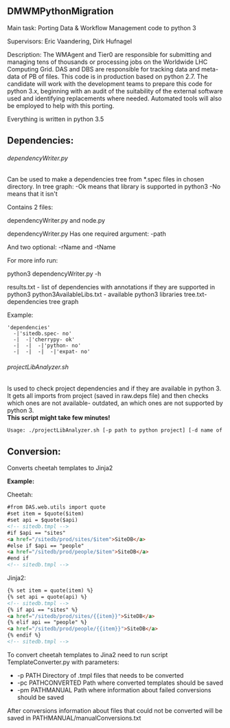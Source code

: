 ## DMWMPythonMigration

Main task: Porting Data & Workflow Management code to python 3

Supervisors: Eric Vaandering, Dirk Hufnagel

Description:
The WMAgent and Tier0 are responsible for submitting and managing tens of thousands or processing jobs on the Worldwide LHC Computing Grid. DAS and DBS are responsible for tracking data and meta-data of PB of files. This code is in production based on python 2.7. The candidate will work with the development teams to prepare this code for python 3.x, beginning with an audit of the suitability of the external software used and identifying replacements where needed. Automated tools will also be employed to help with this porting.


Everything is written in python 3.5

## Dependencies:
###### dependencyWriter.py
Can be used to make a dependencies tree from *.spec files in chosen directory. 
In tree graph:
-Ok means that library is supported in python3
-No means that it isn't

Contains 2 files: 

dependencyWriter.py and node.py

dependencyWriter.py Has one required argument: -path 

And two optional: -rName and -tName

For more info run:

python3 dependencyWriter.py -h

results.txt - list of dependencies with annotations if they are supported in python3
python3AvailableLibs.txt - available python3 libraries
tree.txt- dependencies tree graph

Example:
```
'dependencies'
  -|'sitedb.spec- no'
  -|  -|'cherrypy- ok'
  -|  -|  -|'python- no'
  -|  -|  -|  -|'expat- no'
```
###### projectLibAnalyzer.sh  
Is used to check project dependencies and if they are available in python 3.   
It gets all imports from project (saved in raw.deps file) and then checks which ones are not available- outdated, an which ones are not supported by python 3.  
**This script might take few minutes!**
```sh
Usage: ./projectLibAnalyzer.sh [-p path to python project] [-d name of file for results]
```

## Conversion:

Converts cheetah templates to Jinja2

**Example:**

Cheetah:
```HTML
#from DAS.web.utils import quote
#set item = $quote($item)
#set api = $quote($api)
<!-- sitedb.tmpl -->
#if $api == "sites"
<a href="/sitedb/prod/sites/$item">SiteDB</a>
#else if $api == "people"
<a href="/sitedb/prod/people/$item">SiteDB</a>
#end if
<!-- sitedb.tmpl -->
```
Jinja2:
```HTML
{% set item = quote(item) %}
{% set api = quote(api) %}
<!-- sitedb.tmpl -->
{% if api == "sites" %}
<a href="/sitedb/prod/sites/{{item}}">SiteDB</a>
{% elif api == "people" %}
<a href="/sitedb/prod/people/{{item}}">SiteDB</a>
{% endif %}
<!-- sitedb.tmpl -->
```	
	
To convert cheetah templates to Jina2 need to run script TemplateConverter.py with parameters:

* -p PATH            Directory of .tmpl files that needs to be converted
* -pc PATHCONVERTED  Path where converted templates should be saved
* -pm PATHMANUAL     Path where information about failed conversions should be saved

After conversions information about files that could not be converted will be saved in PATHMANUAL/manualConversions.txt


